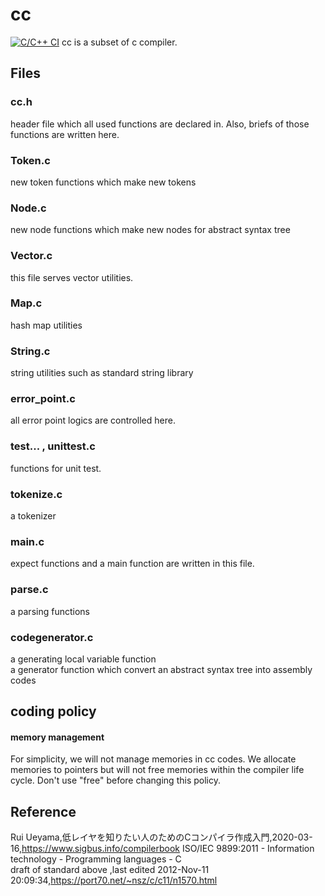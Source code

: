 # cc
[![C/C++ CI](https://github.com/TsukudaniVanish/cc/actions/workflows/c.yml/badge.svg)](https://github.com/TsukudaniVanish/cc/actions/workflows/c.yml)
cc is a subset of c compiler.


## Files

### cc.h
header file which all used functions are declared in.
Also, briefs of those functions  are written here.

### Token.c  
new token functions which make  new tokens

### Node.c
new node functions which make new nodes for abstract syntax tree

### Vector.c
this file serves vector utilities.

### Map.c
hash map utilities

### String.c
string utilities such as standard string library

### error_point.c
all error point logics are controlled here. 

### test... , unittest.c
functions for unit test.

### tokenize.c
a tokenizer

### main.c 
expect functions and  a main function are written in this file.

### parse.c
a parsing functions

### codegenerator.c
a generating local variable function  
a generator function which convert an abstract syntax tree into  assembly codes 



## coding policy

#### memory management 
For simplicity, we will not manage memories in cc codes.
We allocate memories to pointers but will not free memories within the compiler life cycle.
Don't use "free" before changing this policy.


## Reference  
Rui Ueyama,低レイヤを知りたい人のためのCコンパイラ作成入門,2020-03-16,https://www.sigbus.info/compilerbook
 ISO/IEC 9899:2011 - Information technology - Programming languages - C  
 draft of standard above ,last edited 2012-Nov-11 20:09:34,https://port70.net/~nsz/c/c11/n1570.html
